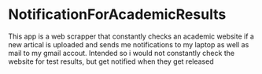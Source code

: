 # NotificationForAcademicResults
This app is a web scrapper that constantly checks an academic website if a new artical is uploaded and sends me notifications to my laptop as well as mail to my gmail accout. Intended so i would not constantly check the website for test results, but get notified when they get released 

